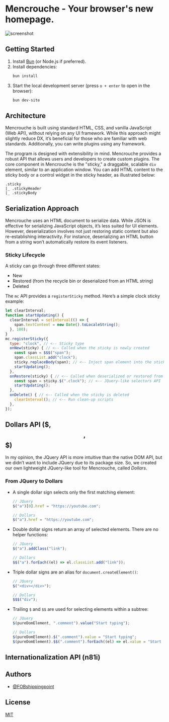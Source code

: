 # Mencrouche - Your browser's new homepage.

![screenshot](https://i.imgur.com/SnR5gHO.png)

## Getting Started

1. Install [Bun](https://bun.sh/docs/installation) (or Node.js if preferred).
2. Install dependencies:
    ```sh
    bun install
    ```
3. Start the local development server (press `o + enter` to open in the browser):
    ```sh
    bun dev-site
    ```

## Architecture

Mencrouche is built using standard HTML, CSS, and vanilla JavaScript (Web API), without relying on any UI framework. While this approach might slightly reduce DX, it’s beneficial for those who are familiar with web standards. Additionally, you can write plugins using any framework.

The program is designed with extensibility in mind. Mencrouche provides a robust API that allows users and developers to create custom plugins. The core component in Mencrouche is the "sticky," a draggable, scalable `div` element, similar to an application window. You can add HTML content to the sticky body or a control widget in the sticky header, as illustrated below:

```text
.sticky
|_ .stickyHeader
|_ .stickyBody
```

## Serialization Approach

Mencrouche uses an HTML document to serialize data. While JSON is effective for serializing JavaScript objects, it’s less suited for UI elements. However, deserialization involves not just restoring static content but also re-establishing interactivity. For instance, deserializing an HTML button from a string won’t automatically restore its event listeners.

### Sticky Lifecycle

A sticky can go through three different states:
- New
- Restored (from the recycle bin or deserialized from an HTML string)
- Deleted

The `mc` API provides a `registerSticky` method. Here’s a simple clock sticky example:

```javascript
let clearInterval;
function startUpdating() {
  clearInterval = setInterval(() => {
    span.textContent = new Date().toLocaleString();
  }, 100);
}
mc.registerSticky({
  type: "clock", // <-- Sticky type
  onNew(sticky) { // <-- Called when the sticky is newly created
    const span = $$$("span");
    span.classList.add("clock");
    sticky.replaceBody(span); // <-- Inject span element into the sticky body
    startUpdating();
  },
  onRestore(sticky) { // <-- Called when deserialized or restored from the recycle bin
    const span = sticky.$(".clock"); // <-- JQuery-like selectors API
    startUpdating();
  },
  onDelete() { // <-- Called when the sticky is deleted
    clearInterval(); // <-- Run clean-up scripts
  },
});
```

## Dollars API ($, $$, $$$)

In my opinion, the JQuery API is more intuitive than the native DOM API, but we didn’t want to include JQuery due to its package size. So, we created our own lightweight JQuery-like tool for Mencrouche, called *Dollars*.

### From JQuery to Dollars

- A single dollar sign selects only the first matching element:
    ```javascript
    // JQuery
    $("a")[0].href = "https://youtube.com";

    // Dollars
    $("a").href = "https://youtube.com";
    ```
- Double dollar signs return an array of selected elements. There are no helper functions:
    ```javascript
    // JQuery
    $("a").addClass("link");

    // Dollars
    $$("a").forEach((el) => el.classList.add("link"));
    ```
- Triple dollar signs are an alias for `document.createElement()`:
    ```javascript
    // JQuery
    $("<div></div>");

    // Dollars
    $$$("div");
    ```
- Trailing `$` and `$$` are used for selecting elements within a subtree:
    ```javascript
    // JQuery
    $(pureDomElement, ".comment").value("Start typing");

    // Dollars
    $(pureDomElement).$(".comment").value = "Start typing";
    $(pureDomElement).$$(".comment").forEach((el) => el.value = "Start typing");
    ```

## Internationalization API (n81i)

## Authors

- [@FOBshippingpoint](https://github.com/FOBshippingpoint)

## License

[MIT](https://github.com/FOBshippingpoint/goocoucou-webext/blob/main/LICENSE)
